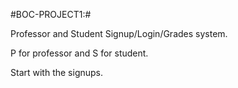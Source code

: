 #BOC-PROJECT1:#

Professor and Student Signup/Login/Grades system.

P for professor and S for student.

Start with the signups.